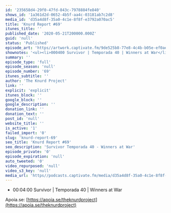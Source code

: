 ```yaml
---
id: '235658d4-29f0-47fd-843c-7978884fe840'
shows_id: '1a361d2d-0652-4b5f-aa4c-03181ab7c2d8'
media_id: 'd35a4d8f-35a0-4c1e-8f8f-e3792a070ac5'
title: 'Knurd Report #69'
itunes_title: ''
published_date: '2020-05-21T200000.000Z'
guid: 'null'
status: 'Published'
episode_art: 'https//artwork.captivate.fm/9de525b8-77e8-4c4b-b05e-ef0ae94685b4/knurd69s.jpg'
shownotes: '<ul><li>000400 Survivor | Temporada 40 | Winners at War</li></ul><p>Apoia.se <a href="https//apoia.se/theknurdproject" rel="noopener noreferrer" target="_blank">https//apoia.se/theknurdproject</a></p>'
summary: ''
episode_type: 'full'
episode_season: 'null'
episode_number: '69'
itunes_subtitle: ''
author: 'The Knurd Project'
link: ''
explicit: 'explicit'
itunes_block: ''
google_block: ''
google_description: ''
donation_link: ''
donation_text: ''
post_id: 'null'
website_title: ''
is_active: '1'
failed_import: '0'
slug: 'knurd-report-69'
seo_title: 'Knurd Report #69'
seo_description: 'Survivor Temporada 40 - Winners at War'
episode_private: '0'
episode_expiration: 'null'
auto_tweeted: '0'
video_repurposed: 'null'
video_s3_key: 'null'
media_url: 'https//podcasts.captivate.fm/media/d35a4d8f-35a0-4c1e-8f8f-e3792a070ac5/knurd69.mp3'
---
```

*   00:04:00 Survivor | Temporada 40 | Winners at War

Apoia.se: [https://apoia.se/theknurdproject](https://apoia.se/theknurdproject)